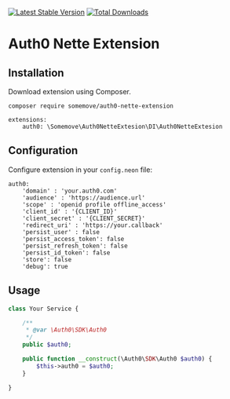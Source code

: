 [![Latest Stable Version](https://poser.pugx.org/somemove/auth0-nette-extension/v/stable)](https://packagist.org/packages/somemove/auth0-nette-extension)
[![Total Downloads](https://poser.pugx.org/somemove/auth0-nette-extensionn/downloads)](https://packagist.org/packages/somemove/auth0-nette-extension)

# Auth0 Nette Extension

## Installation

Download extension using Composer.

```
composer require somemove/auth0-nette-extension
```

``` 
extensions:
	auth0: \Somemove\Auth0NetteExtesion\DI\Auth0NetteExtesion
```

## Configuration

Configure extension in your `config.neon` file:

```
auth0:
	'domain' : 'your.auth0.com'
	'audience' : 'https://audience.url'
	'scope' : 'openid profile offline_access'
	'client_id' : '{CLIENT_ID}'
	'client_secret' : '{CLIENT_SECRET}'
	'redirect_uri' : 'https://your.callback'
	'persist_user' : false
	'persist_access_token': false
	'persist_refresh_token': false
	'persist_id_token': false
	'store': false
	'debug': true
```

## Usage

```php
class Your Service {

	/**
	 * @var \Auth0\SDK\Auth0
	 */
	public $auth0;

	public function __construct(\Auth0\SDK\Auth0 $auth0) {
		$this->auth0 = $auth0;
	}

}
```
